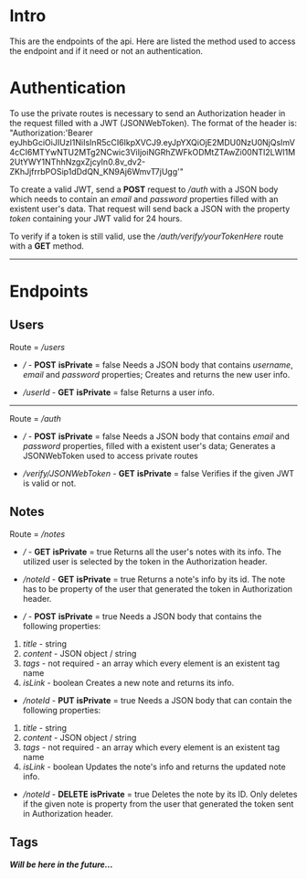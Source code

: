 # Intro

This are the endpoints of the api. Here are listed the method used to access
the endpoint and if it need or not an authentication.

# Authentication

To use the private routes is necessary to send an Authorization header in the request filled with a JWT (JSONWebToken). The format of the header is: "Authorization:'Bearer eyJhbGciOiJIUzI1NiIsInR5cCI6IkpXVCJ9.eyJpYXQiOjE2MDU0NzU0NjQsImV4cCI6MTYwNTU2MTg2NCwic3ViIjoiNGRhZWFkODMtZTAwZi00NTI2LWI1M2UtYWY1NThhNzgxZjcyIn0.8v_dv2-ZKhJjfrrbPOSip1dDdQN_KN9Aj6WmvT7jUgg'"

To create a valid JWT, send a **POST** request to _/auth_ with a JSON body which needs to contain
an _email_ and _password_ properties filled with an existent user's data. That request will send back a JSON
with the property _token_ containing your JWT valid for 24 hours.

To verify if a token is still valid, use the _/auth/verify/yourTokenHere_ route with a **GET** method.

---

# Endpoints

## Users

Route = _/users_

-   _/_ - **POST**
    **isPrivate** = false
    Needs a JSON body that contains _username_, _email_ and _password_ properties;
    Creates and returns the new user info.

-   _/userId_ - **GET**
    **isPrivate** = false
    Returns a user info.

---

Route = _/auth_

-   _/_ - **POST**
    **isPrivate** = false
    Needs a JSON body that contains _email_ and _password_ properties, filled with a existent user's data;
    Generates a JSONWebToken used to access private routes

-   _/verify/JSONWebToken_ - **GET**
    **isPrivate** = false
    Verifies if the given JWT is valid or not.

## Notes

Route = _/notes_

-   _/_ - **GET**
    **isPrivate** = true
    Returns all the user's notes with its info. The utilized user is selected by the token in the Authorization header.

-   _/noteId_ - **GET**
    **isPrivate** = true
    Returns a note's info by its id. The note has to be property of the user that generated the token in Authorization header.

-   _/_ - **POST**
    **isPrivate** = true
    Needs a JSON body that contains the following properties:

1. _title_ - string
2. _content_ - JSON object / string
3. _tags_ - not required - an array which every element is an existent tag name
4. _isLink_ - boolean
   Creates a new note and returns its info.

-   _/noteId_ - **PUT**
    **isPrivate** = true
    Needs a JSON body that can contain the following properties:

1. _title_ - string
2. _content_ - JSON object / string
3. _tags_ - not required - an array which every element is an existent tag name
4. _isLink_ - boolean
   Updates the note's info and returns the updated note info.

-   _/noteId_ - **DELETE**
    **isPrivate** = true
    Deletes the note by its ID. Only deletes if the given note is property from the user that generated the token sent in Authorization header.

## Tags

**_Will be here in the future..._**
